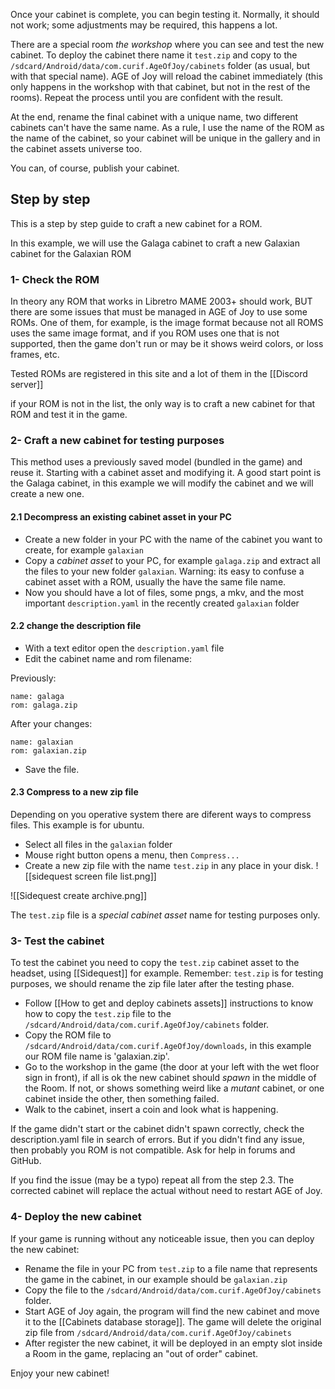 
Once your cabinet is complete, you can begin testing it. Normally, it should not work; some adjustments may be required, this happens a lot.

There are a special room *the workshop* where you can see and test the new cabinet. To deploy the cabinet there name it `test.zip` and copy to the `/sdcard/Android/data/com.curif.AgeOfJoy/cabinets` folder (as usual, but with that special name). AGE of Joy will reload the cabinet immediately (this only happens in the workshop with that cabinet, but not in the rest of the rooms). Repeat the process until you are confident with the result.

At the end, rename the final cabinet with a unique name, two different cabinets can't have the same name. As a rule, I use the name of the ROM as the name of the cabinet, so your cabinet will be unique in the gallery and in the cabinet assets universe too.

You can, of course, publish your cabinet.

## Step by step

This is a step by step guide to craft a new cabinet for a ROM.

In this example, we will use the Galaga cabinet to craft a new Galaxian cabinet for the Galaxian ROM


### 1- Check the ROM

In theory any ROM that works in Libretro MAME 2003+ should work, BUT there are some
issues that must be managed in AGE of Joy to use some ROMs. One of them, for example, is the image format because 
not all ROMS uses the same image format, and if you ROM uses one that is not supported, then
the game don't run or may be it shows weird colors, or loss frames, etc.

Tested ROMs are registered in this site and a lot of them in the [[Discord server]]

if your ROM is not in the list, the only way is to craft a new cabinet for that ROM and test it in the game.

### 2- Craft a new cabinet for testing purposes

This method uses a previously saved model (bundled in the game) and reuse it. Starting with a cabinet asset and modifying it. A good start point is the Galaga cabinet, in this example we will modify the cabinet and we will create a new one.

#### 2.1 Decompress an existing cabinet asset in your PC

- Create a new folder in your PC with the name of the cabinet you want to create, for example `galaxian`
- Copy a _cabinet asset_ to your PC, for example `galaga.zip` and extract all the files to your new folder `galaxian`. Warning: its easy to confuse a cabinet asset with a ROM, usually the have the same file name.
- Now you should have a lot of files, some pngs, a mkv, and the most important `description.yaml` in the recently created `galaxian` folder 

#### 2.2 change the description file

- With a text editor open the `description.yaml` file
- Edit the cabinet name and rom filename:

Previously:
```
name: galaga
rom: galaga.zip
```
After your changes:
```
name: galaxian
rom: galaxian.zip
```

- Save the file.

#### 2.3 Compress to a new zip file

Depending on you operative system there are diferent ways to compress files. This example is for ubuntu. 

- Select all files in the `galaxian` folder
- Mouse right button opens a menu, then `Compress...`
- Create a new zip file with the name `test.zip` in any place in your disk.
![[sidequest screen file list.png]]

![[Sidequest create archive.png]]

The `test.zip` file is a *special cabinet asset* name for testing purposes only.

### 3- Test the cabinet

To test the cabinet you need to copy the `test.zip` cabinet asset to the headset, using [[Sidequest]] for example.
Remember: `test.zip` is for testing purposes, we should rename the zip file later after the testing phase.

- Follow [[How to get and deploy cabinets assets]] instructions to know how to copy the `test.zip` file to the `/sdcard/Android/data/com.curif.AgeOfJoy/cabinets` folder.
- Copy the ROM file to `/sdcard/Android/data/com.curif.AgeOfJoy/downloads`, in this example our ROM file name is 'galaxian.zip'.
- Go to the workshop in the game (the door at your left with the wet floor sign in front), if all is ok the new cabinet should _spawn_ in the middle of the Room. If not, or shows something weird like a _mutant_ cabinet, or one cabinet inside the other, then something failed. 
- Walk to the cabinet, insert a coin and look what is happening.

If the game didn't start or the cabinet didn't spawn correctly, check the description.yaml file in search of errors. But if you didn't find any issue, then probably you ROM is not compatible. Ask for help in forums and GitHub.

If you find the issue (may be a typo) repeat all from the step 2.3. The corrected cabinet will replace the actual without need to restart AGE of Joy.

### 4- Deploy the new cabinet

If your game is running without any noticeable issue, then you can deploy the new cabinet:

- Rename the file in your PC from `test.zip` to a file name that represents the game in the cabinet, in our example should be `galaxian.zip` 
- Copy the file to the `/sdcard/Android/data/com.curif.AgeOfJoy/cabinets` folder.
- Start AGE of Joy again, the program will find the new cabinet and move it to the [[Cabinets database storage]]. The game will delete the original zip file from `/sdcard/Android/data/com.curif.AgeOfJoy/cabinets`
- After register the new cabinet, it will be deployed in an empty slot inside a Room in the game, replacing an "out of order" cabinet.

Enjoy your new cabinet!